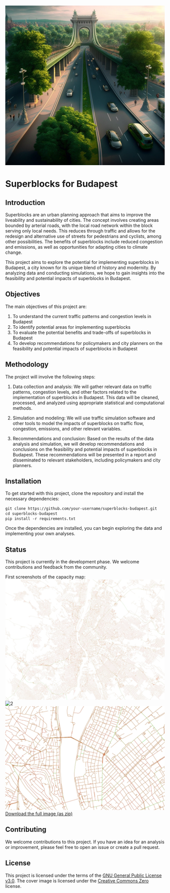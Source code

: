 ![Superpest](assets/cover.png)

# Superblocks for Budapest

## Introduction

Superblocks are an urban planning approach that aims to improve the liveability and sustainability of cities. The concept involves creating areas bounded by arterial roads, with the local road network within the block serving only local needs. This reduces through traffic and allows for the redesign and alternative use of streets for pedestrians and cyclists, among other possibilities. The benefits of superblocks include reduced congestion and emissions, as well as opportunities for adapting cities to climate change.

This project aims to explore the potential for implementing superblocks in Budapest, a city known for its unique blend of history and modernity. By analyzing data and conducting simulations, we hope to gain insights into the feasibility and potential impacts of superblocks in Budapest.

## Objectives

The main objectives of this project are:

1. To understand the current traffic patterns and congestion levels in Budapest
2. To identify potential areas for implementing superblocks
3. To evaluate the potential benefits and trade-offs of superblocks in Budapest
4. To develop recommendations for policymakers and city planners on the feasibility and potential impacts of superblocks in Budapest

## Methodology

The project will involve the following steps:

1. Data collection and analysis: We will gather relevant data on traffic patterns, congestion levels, and other factors related to the implementation of superblocks in Budapest. This data will be cleaned, processed, and analyzed using appropriate statistical and computational methods.

2. Simulation and modeling: We will use traffic simulation software and other tools to model the impacts of superblocks on traffic flow, congestion, emissions, and other relevant variables.

3. Recommendations and conclusion: Based on the results of the data analysis and simulation, we will develop recommendations and conclusions on the feasibility and potential impacts of superblocks in Budapest. These recommendations will be presented in a report and disseminated to relevant stakeholders, including policymakers and city planners.


## Installation

To get started with this project, clone the repository and install the necessary dependencies:

```
git clone https://github.com/your-username/superblocks-budapest.git
cd superblocks-budapest
pip install -r requirements.txt
```

Once the dependencies are installed, you can begin exploring the data and implementing your own analyses.

## Status

This project is currently in the development phase. We welcome contributions and feedback from the community.

First screenshots of the capacity map:
![1](assets/1.jpg)
![2](assets/2.hpg) 
![3](assets/3.jpg)
[Download the full image (as zip)](assets/budapest.zip)

## Contributing

We welcome contributions to this project. If you have an idea for an analysis or improvement, please feel free to open an issue or create a pull request.

## License

This project is licensed under the terms of the [GNU General Public License v3.0](https://www.gnu.org/licenses/gpl-3.0.en.html). The cover image is licensed under the [Creative Commons Zero](https://creativecommons.org/publicdomain/zero/1.0/) license.
